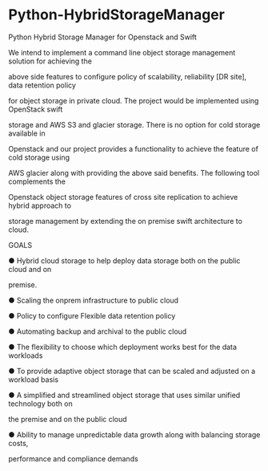 # Python-HybridStorageManager
Python Hybrid Storage Manager for Openstack and Swift


We intend to implement a command line object storage management solution for achieving the

above side features to configure policy of scalability, reliability [DR site], data retention policy

for object storage in private cloud. The project would be implemented using OpenStack swift

storage and AWS S3 and glacier storage. There is no option for cold storage available in

Openstack and our project provides a functionality to achieve the feature of cold storage using

AWS glacier along with providing the above said benefits. The following tool complements the

Openstack object storage features of cross site replication to achieve hybrid approach to

storage management by extending the on premise swift architecture to cloud.

GOALS

● Hybrid cloud storage to help deploy data storage both on the public cloud and on

premise.

● Scaling the onprem infrastructure to public cloud

● Policy to configure Flexible data retention policy

● Automating backup and archival to the public cloud

● The flexibility to choose which deployment works best for the data workloads

● To provide adaptive object storage that can be scaled and adjusted on a workload basis

● A simplified and streamlined object storage that uses similar unified technology both on

the premise and on the public cloud

● Ability to manage unpredictable data growth along with balancing storage costs,

performance and compliance demands
